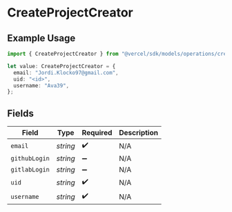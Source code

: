 # CreateProjectCreator

## Example Usage

```typescript
import { CreateProjectCreator } from "@vercel/sdk/models/operations/createproject.js";

let value: CreateProjectCreator = {
  email: "Jordi.Klocko97@gmail.com",
  uid: "<id>",
  username: "Ava39",
};
```

## Fields

| Field              | Type               | Required           | Description        |
| ------------------ | ------------------ | ------------------ | ------------------ |
| `email`            | *string*           | :heavy_check_mark: | N/A                |
| `githubLogin`      | *string*           | :heavy_minus_sign: | N/A                |
| `gitlabLogin`      | *string*           | :heavy_minus_sign: | N/A                |
| `uid`              | *string*           | :heavy_check_mark: | N/A                |
| `username`         | *string*           | :heavy_check_mark: | N/A                |